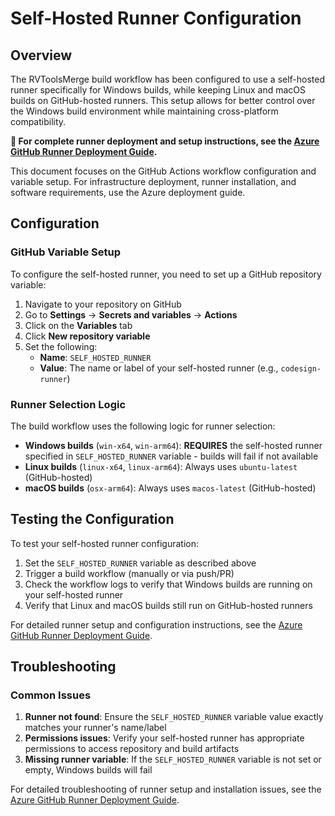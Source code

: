 # Self-Hosted Runner Configuration

## Overview

The RVToolsMerge build workflow has been configured to use a self-hosted runner specifically for Windows builds, while keeping Linux and macOS builds on GitHub-hosted runners. This setup allows for better control over the Windows build environment while maintaining cross-platform compatibility.

**📖 For complete runner deployment and setup instructions, see the [Azure GitHub Runner Deployment Guide](azure-github-runner-deployment.md).**

This document focuses on the GitHub Actions workflow configuration and variable setup. For infrastructure deployment, runner installation, and software requirements, use the Azure deployment guide.

## Configuration

### GitHub Variable Setup

To configure the self-hosted runner, you need to set up a GitHub repository variable:

1. Navigate to your repository on GitHub
2. Go to **Settings** → **Secrets and variables** → **Actions**
3. Click on the **Variables** tab
4. Click **New repository variable**
5. Set the following:
    - **Name**: `SELF_HOSTED_RUNNER`
    - **Value**: The name or label of your self-hosted runner (e.g., `codesign-runner`)

### Runner Selection Logic

The build workflow uses the following logic for runner selection:

-   **Windows builds** (`win-x64`, `win-arm64`): **REQUIRES** the self-hosted runner specified in `SELF_HOSTED_RUNNER` variable - builds will fail if not available
-   **Linux builds** (`linux-x64`, `linux-arm64`): Always uses `ubuntu-latest` (GitHub-hosted)
-   **macOS builds** (`osx-arm64`): Always uses `macos-latest` (GitHub-hosted)

## Testing the Configuration

To test your self-hosted runner configuration:

1. Set the `SELF_HOSTED_RUNNER` variable as described above
2. Trigger a build workflow (manually or via push/PR)
3. Check the workflow logs to verify that Windows builds are running on your self-hosted runner
4. Verify that Linux and macOS builds still run on GitHub-hosted runners

For detailed runner setup and configuration instructions, see the [Azure GitHub Runner Deployment Guide](azure-github-runner-deployment.md).

## Troubleshooting

### Common Issues

1. **Runner not found**: Ensure the `SELF_HOSTED_RUNNER` variable value exactly matches your runner's name/label
2. **Permissions issues**: Verify your self-hosted runner has appropriate permissions to access repository and build artifacts
3. **Missing runner variable**: If the `SELF_HOSTED_RUNNER` variable is not set or empty, Windows builds will fail

For detailed troubleshooting of runner setup and installation issues, see the [Azure GitHub Runner Deployment Guide](azure-github-runner-deployment.md).
